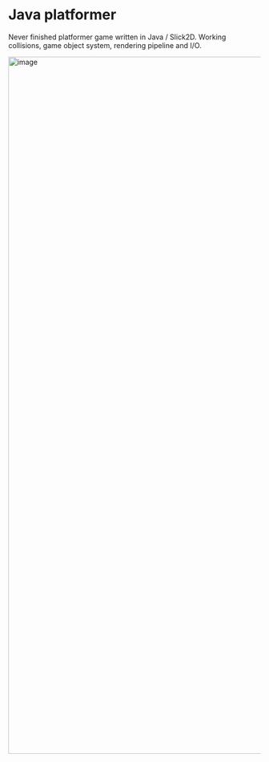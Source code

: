 # Java platformer

Never finished platformer game written in Java / Slick2D. Working collisions, game object system, rendering pipeline and I/O.

<img width="1392" alt="image" src="https://user-images.githubusercontent.com/34581569/50426472-52db6900-088e-11e9-9cc5-00bec9abeeaa.png">
